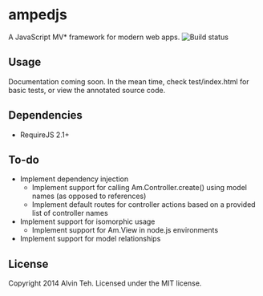 ampedjs
=========

A JavaScript MV* framework for modern web apps.
![Build status](https://travis-ci.org/alvinteh/ampedjs.svg?branch=dev)

Usage
-------

Documentation coming soon. In the mean time, check test/index.html for basic tests, or view the annotated source code.

Dependencies
-------

* RequireJS 2.1+

To-do
-------

* Implement dependency injection
  * Implement support for calling Am.Controller.create() using model names (as opposed to references)
  * Implement default routes for controller actions based on a provided list of controller names
* Implement support for isomorphic usage
  * Implement support for Am.View in node.js environments
* Implement support for model relationships

License
-------
Copyright 2014 Alvin Teh.
Licensed under the MIT license.
